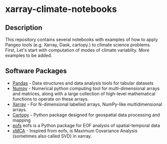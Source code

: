 # xarray-climate-notebooks

## Description


This repository contains several notebooks with examples of how to apply Pangeo tools (e.g. Xarray, Dask, cartopy.) to climate science problems. First, Let's start with computation of modes of climate variablity. More examples to be added.

## Software Packages

- [Pandas](https://pandas.pydata.org/) - Data structures and data analysis tools for tabular datasets
- [Numpy](https://numpy.org/) -  Numerical python computing tool for multi-dimensional arrays and matrices, along with a large collection of high-level mathematical functions to operate on these arrays.
- [Xarray](http://xarray.pydata.org/en/latest/) -  For N-dimensional labelled arrays, NumPy-like multidimensional arrays.
- [Cartopy](https://scitools.org.uk/cartopy/docs/latest/index.html) -  Python package designed for geospatial data processing and mapping
- [eofs](https://ajdawson.github.io/eofs/latest/index.html)  eofs is a Python package for EOF analysis of spatial-temporal data
- [xMCA](https://github.com/Yefee/xMCA) -  Inspired from eofs, is Maximum Covariance Analysis (sometimes also called SVD) in xarray.
